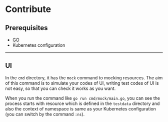 # Contribute

## Prerequisites

- [GO](https://golang.org/dl/)
- Kubernetes configuration

---

## UI

In the `cmd` directory, it has the `mock` command to mocking resources. The aim of this command is to simulate your codes of UI, writing test codes of UI is not easy, so that you can check it works as you want.

When you run the command like `go run cmd/mock/main.go`, you can see the process starts with resource which is defined in the `testdata` directory and also the context of namespace is same as your Kubernetes configuration (you can switch by the command `:ns`). 
